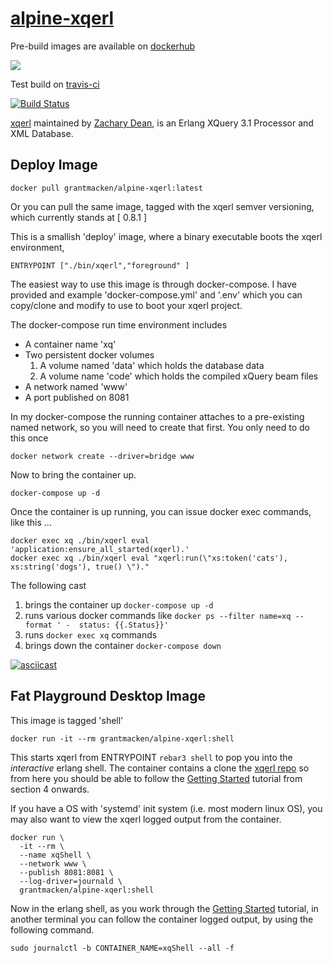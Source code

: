 # [alpine-xqerl](https://github.com/grantmacken/alpine-xqerl)

Pre-build images are available on [dockerhub](https://hub.docker.com/r/grantmacken/alpine-xqerl)

![](https://github.com/grantmacken/alpine-xqerl/workflows/CI/badge.svg)

Test build on [travis-ci](https://travis-ci.org/grantmacken/alpine-xqerl)

[![Build Status](https://travis-ci.org/grantmacken/alpine-eXist.svg?branch=master)](https://travis-ci.org/grantmacken/alpine-xqerl)

 [xqerl](https://zadean.github.io/xqerl)
 maintained by 
 [Zachary Dean](https://github.com/zadean),
 is an Erlang XQuery 3.1 Processor and XML Database.

## Deploy Image

```
docker pull grantmacken/alpine-xqerl:latest
```

Or you can pull the same image, tagged with the xqerl semver versioning,
which currently stands at [ 0.8.1 ]


This is a smallish  'deploy' image, where a binary executable boots the xqerl environment,

```
ENTRYPOINT ["./bin/xqerl","foreground" ]
```

The easiest way to use this image is through docker-compose.
I have provided and example 'docker-compose.yml' and '.env' 
which you can copy/clone and modify to use to boot your xqerl project.

The docker-compose run time environment includes
* A container name 'xq'
* Two persistent docker volumes 
    1. A volume named 'data' which holds the database data
    2. A volume name 'code' which holds the compiled xQuery  beam files 
* A network named 'www' 
* A port published on 8081

In my docker-compose the running container attaches to a pre-existing 
named network, so you will need to create that first. 
You only need to do this once
 
```
docker network create --driver=bridge www
```

Now to bring the container up.

```
docker-compose up -d
```

Once the container is up running, you can issue 
docker exec commands, like this ...

```
docker exec xq ./bin/xqerl eval 'application:ensure_all_started(xqerl).'
docker exec xq ./bin/xqerl eval "xqerl:run(\"xs:token('cats'), xs:string('dogs'), true() \")."
```

The following cast 
1. brings the container up `docker-compose up -d`
2. runs various docker commands like `docker ps --filter name=xq --format ' -  status: {{.Status}}'`
3. runs `docker exec xq` commands
4. brings down the container  `docker-compose down`

[![asciicast](https://asciinema.org/a/264230.svg)](https://asciinema.org/a/264230)


## Fat Playground Desktop Image

This image is tagged 'shell'

```
docker run -it --rm grantmacken/alpine-xqerl:shell
```

This starts xqerl from ENTRYPOINT `rebar3 shell` to pop you into
the *interactive* erlang shell. 
The container contains a clone the  [xqerl repo](https://zadean.github.io/xqerl) so from here you should be able to follow the 
[Getting Started](https://github.com/zadean/xqerl/blob/master/docs/src/GettingStarted.md)
tutorial from section 4 onwards.

If you have a OS with 'systemd' init system (i.e. most modern linux OS),
you may also want to view the xqerl logged output from the container. 

```
docker run \
  -it --rm \
  --name xqShell \
  --network www \
  --publish 8081:8081 \
  --log-driver=journald \
  grantmacken/alpine-xqerl:shell
```

Now in the erlang shell, as you work through the [Getting Started](https://github.com/zadean/xqerl/blob/master/docs/src/GettingStarted.md) tutorial,
in another terminal you can follow the container logged output, by using the following command.

```
sudo journalctl -b CONTAINER_NAME=xqShell --all -f
```







 


